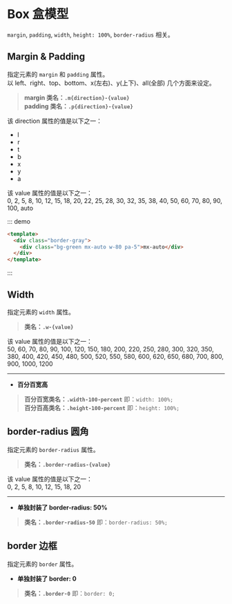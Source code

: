 # Box 盒模型

`margin`, `padding`, `width`, `height: 100%`, `border-radius` 相关。

## Margin & Padding

指定元素的 `margin` 和 `padding` 属性。     
以 left、right、top、bottom、x(左右)、y(上下)、all(全部) 几个方面来设定。

> **margin 类名：`.m{direction}-{value}`**     
> **padding 类名：`.p{direction}-{value}`**

该 direction 属性的值是以下之一：
- l
- r
- t
- b
- x
- y
- a

该 value 属性的值是以下之一：    
0, 2, 5, 8, 10, 12, 15, 18, 20, 22, 25, 28, 30, 32, 35, 38, 40, 50, 60, 70, 80, 90, 100, auto


::: demo

```html
<template>
  <div class="border-gray">
    <div class="bg-green mx-auto w-80 pa-5">mx-auto</div>
  </div>
</template>
```

:::


## Width

指定元素的 `width` 属性。     

> **类名：`.w-{value}`**  

该 value 属性的值是以下之一：     
50, 60, 70, 80, 90, 100, 120, 150, 180, 200, 220, 250, 280, 300, 320, 350, 380, 400, 420, 450, 480, 500, 520, 550, 580, 600, 620, 650, 680, 700, 800, 900, 1000, 1200     

---

- **百分百宽高**
> **百分百宽类名：`.width-100-percent`** 即：`width: 100%;`   
> **百分百高类名：`.height-100-percent`** 即：`height: 100%;` 



## border-radius 圆角

指定元素的 `border-radius` 属性。     

> **类名：`.border-radius-{value}`**  

该 value 属性的值是以下之一：     
0, 2, 5, 8, 10, 12, 15, 18, 20    

---

- **单独封装了 border-radius: 50%**
> **类名：`.border-radius-50`** 即：`border-radius: 50%;`   

## border 边框

指定元素的 `border` 属性。     

- **单独封装了 border: 0**
> **类名：`.border-0`** 即：`border: 0;`   